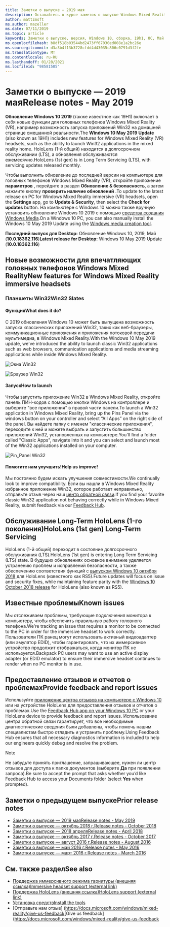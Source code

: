 ```yaml
---
title: Заметки о выпуске — 2019 мая
description: Оставайтесь в курсе заметок о выпуске Windows Mixed Reality для Windows 10, возможно, 2019 или 19H1 Update.
author: mattzmsft
ms.author: mazeller
ms.date: 07/11/2019
ms.topic: article
keywords: Заметки о выпуске, версия, Windows 10, сборка, 19h1, ОС, Май 2019
ms.openlocfilehash: b8df518b03544bd2473ff67030ed008e1a2bc26e
ms.sourcegitcommit: d3a3b4f13b3728cfdd4d43035c806c0791d3f2fe
ms.translationtype: MT
ms.contentlocale: ru-RU
ms.lasthandoff: 01/20/2021
ms.locfileid: "98581505"
---
```

# <a name="release-notes---may-2019"></a><span data-ttu-id="94da8-104">Заметки о выпуске — 2019 мая</span><span class="sxs-lookup"><span data-stu-id="94da8-104">Release notes - May 2019</span></span>

<span data-ttu-id="94da8-105">**Обновление Windows 10 2019** (также известное как 19H1) включает в себя новые функции для головных телефонов Windows Mixed Reality (VR), например возможность запуска приложений Win32 на домашней странице смешанной реальности.</span><span class="sxs-lookup"><span data-stu-id="94da8-105">The **Windows 10 May 2019 Update** (also known as 19H1) includes new features for Windows Mixed Reality (VR) headsets, such as the ability to launch Win32 applications in the mixed reality home.</span></span> <span data-ttu-id="94da8-106">HoloLens (1-й общий) находится в долгосрочном обслуживании (LTS), а обновления обслуживаются ежемесячно.</span><span class="sxs-lookup"><span data-stu-id="94da8-106">HoloLens (1st gen) is in Long Term Servicing (LTS), with servicing updates released monthly.</span></span>

<span data-ttu-id="94da8-107">Чтобы выполнить обновление до последней версии на компьютере для головных телефонов Windows Mixed Reality (VR), откройте приложение **параметров** , перейдите в раздел **Обновление & безопасность**, а затем нажмите кнопку **проверить наличие обновлений** .</span><span class="sxs-lookup"><span data-stu-id="94da8-107">To update to the latest release on PC for Windows Mixed Reality immersive (VR) headsets, open the **Settings** app, go to **Update & Security**, then select the **Check for updates** button.</span></span> <span data-ttu-id="94da8-108">На компьютере с Windows 10 можно также вручную установить обновление Windows 10 2019 с помощью [средства создания Windows Media](https://www.microsoft.com/software-download/windows10).</span><span class="sxs-lookup"><span data-stu-id="94da8-108">On a Windows 10 PC, you can also manually install the Windows 10 May 2019 Update using the [Windows media creation tool](https://www.microsoft.com/software-download/windows10).</span></span>

<span data-ttu-id="94da8-109">**Последний выпуск для Desktop:** Обновление Windows 10, 2019, Май (**10.0.18362.116**)</span><span class="sxs-lookup"><span data-stu-id="94da8-109">**Latest release for Desktop:** Windows 10 May 2019 Update (**10.0.18362.116**)</span></span><br>

## <a name="new-features-for-windows-mixed-reality-immersive-headsets"></a><span data-ttu-id="94da8-110">Новые возможности для впечатляющих головных телефонов Windows Mixed Reality</span><span class="sxs-lookup"><span data-stu-id="94da8-110">New features for Windows Mixed Reality immersive headsets</span></span>

### <a name="win32-slates"></a><span data-ttu-id="94da8-111">Планшеты Win32</span><span class="sxs-lookup"><span data-stu-id="94da8-111">Win32 Slates</span></span>

#### <a name="what-does-it-do"></a><span data-ttu-id="94da8-112">Функция</span><span class="sxs-lookup"><span data-stu-id="94da8-112">What does it do?</span></span> 
<span data-ttu-id="94da8-113">С 2019 обновления Windows 10 может быть выпущена возможность запуска классических приложений Win32, таких как веб-браузеры, коммуникационные приложения и приложения потоковой передачи мультимедиа, в Windows Mixed Reality.</span><span class="sxs-lookup"><span data-stu-id="94da8-113">With the Windows 10 May 2019 update, we've introduced the ability to launch classic Win32 applications such as web browsers, communication applications and media streaming applications while inside Windows Mixed Reality.</span></span> 

![Окна Win32](images/mr-win32-slates-1.png)

![Браузер Win32](images/mr-win32-slates-2.png)

#### <a name="how-to-launch"></a><span data-ttu-id="94da8-116">Запуск</span><span class="sxs-lookup"><span data-stu-id="94da8-116">How to launch</span></span>
<span data-ttu-id="94da8-117">Чтобы запустить приложение Win32 в Windows Mixed Reality, откройте панель ПИН-кодов с помощью кнопки Windows на контроллере и выберите "все приложения" в правой части панели.</span><span class="sxs-lookup"><span data-stu-id="94da8-117">To launch a Win32 application in Windows Mixed Reality, bring up the Pins Panel via the windows button on your controller and select “All Apps” on the right side of the panel.</span></span>  <span data-ttu-id="94da8-118">Вы найдете папку с именем "классические приложения", переходите к ней и можете выбрать и запустить большинство приложений Win32, установленных на компьютере.</span><span class="sxs-lookup"><span data-stu-id="94da8-118">You'll find a folder called "Classic Apps", navigate into it and you can select and launch most of the Win32 applications installed on your computer.</span></span>

![Pin_Panel Win32](images/mr-win32-slates-pinspanel.png)

#### <a name="help-us-improve"></a><span data-ttu-id="94da8-120">Помогите нам улучшить!</span><span class="sxs-lookup"><span data-stu-id="94da8-120">Help us improve!</span></span>
<span data-ttu-id="94da8-121">Мы постоянно будем искать улучшения совместимости.</span><span class="sxs-lookup"><span data-stu-id="94da8-121">We continually look to improve compatibility.</span></span>  <span data-ttu-id="94da8-122">Если вы нашли в Windows Mixed Reality избранное приложение Win32, которое работает неправильно, отправьте отзыв через наш [центр обратной связи](https://support.microsoft.com//help/4021566/windows-10-send-feedback-to-microsoft-with-feedback-hub).</span><span class="sxs-lookup"><span data-stu-id="94da8-122">If you find your favorite classic Win32 application not behaving correctly while in Windows Mixed Reality, submit feedback via our [Feedback Hub](https://support.microsoft.com//help/4021566/windows-10-send-feedback-to-microsoft-with-feedback-hub).</span></span>

## <a name="hololens-1st-gen-long-term-servicing"></a><span data-ttu-id="94da8-123">Обслуживание Long-Term HoloLens (1-го поколения)</span><span class="sxs-lookup"><span data-stu-id="94da8-123">HoloLens (1st gen) Long-Term Servicing</span></span>

<span data-ttu-id="94da8-124">HoloLens (1-й общий) переходит в состояние долгосрочного обслуживания (LTS).</span><span class="sxs-lookup"><span data-stu-id="94da8-124">HoloLens (1st gen) is entering Long Term Servicing (LTS) state.</span></span> <span data-ttu-id="94da8-125">В будущих обновлениях основное внимание уделяется устранению проблем и исправлений безопасности, а также обеспечению соответствия функций с [выпуском Windows 10 октября 2018](release-notes-october-2018.md) для HoloLens (известного как RS5).</span><span class="sxs-lookup"><span data-stu-id="94da8-125">Future updates will focus on issue and security fixes, while maintaining feature parity with the [Windows 10 October 2018 release](release-notes-october-2018.md) for HoloLens (also known as RS5).</span></span> 

## <a name="known-issues"></a><span data-ttu-id="94da8-126">Известные проблемы</span><span class="sxs-lookup"><span data-stu-id="94da8-126">Known issues</span></span>

<span data-ttu-id="94da8-127">Мы отслеживаем проблемы, требующие подключения монитора к компьютеру, чтобы обеспечить правильную работу головного телефона.</span><span class="sxs-lookup"><span data-stu-id="94da8-127">We're tracking an issue that requires a monitor to be connected to the PC in order for the immersive headset to work correctly.</span></span> <span data-ttu-id="94da8-128">Пользователи ПК ранец могут использовать активный видеоадаптер (или эмулятор EDID), чтобы гарантировать, что их иммерсивное устройство продолжит отображаться, когда монитор ПК не используется.</span><span class="sxs-lookup"><span data-stu-id="94da8-128">Backpack PC users may want to use an active display adapter (or EDID emulator) to ensure their immersive headset continues to render when no PC monitor is in use.</span></span> 

## <a name="provide-feedback-and-report-issues"></a><span data-ttu-id="94da8-129">Предоставление отзывов и отчетов о проблемах</span><span class="sxs-lookup"><span data-stu-id="94da8-129">Provide feedback and report issues</span></span>

<span data-ttu-id="94da8-130">Используйте [приложение центра отзывов на компьютере с Windows 10](/windows/mixed-reality/give-us-feedback) или на устройстве HoloLens для предоставления отзывов и отчетов о проблемах.</span><span class="sxs-lookup"><span data-stu-id="94da8-130">Use the [Feedback Hub app on your Windows 10 PC](/windows/mixed-reality/give-us-feedback) or your HoloLens device to provide feedback and report issues.</span></span> <span data-ttu-id="94da8-131">Использование центра обратной связи гарантирует, что все необходимые диагностические сведения были добавлены, чтобы помочь нашим специалистам быстро отладить и устранить проблему.</span><span class="sxs-lookup"><span data-stu-id="94da8-131">Using Feedback Hub ensures that all necessary diagnostics information is included to help our engineers quickly debug and resolve the problem.</span></span>

>[!NOTE]
><span data-ttu-id="94da8-132">Не забудьте принять приглашение, запрашивающее, нужен ли центр отзывов для доступа к папке документов (выберите **Да** при появлении запроса).</span><span class="sxs-lookup"><span data-stu-id="94da8-132">Be sure to accept the prompt that asks whether you’d like Feedback Hub to access your Documents folder (select **Yes** when prompted).</span></span>

## <a name="prior-release-notes"></a><span data-ttu-id="94da8-133">Заметки о предыдущем выпуске</span><span class="sxs-lookup"><span data-stu-id="94da8-133">Prior release notes</span></span>

* [<span data-ttu-id="94da8-134">Заметки о выпуске — 2019 мая</span><span class="sxs-lookup"><span data-stu-id="94da8-134">Release notes - May 2019</span></span>](release-notes-may-2019.md)
* [<span data-ttu-id="94da8-135">Заметки о выпуске — октябрь 2018 г.</span><span class="sxs-lookup"><span data-stu-id="94da8-135">Release notes - October 2018</span></span>](release-notes-october-2018.md)
* [<span data-ttu-id="94da8-136">Заметки о выпуске — 2018 апреля</span><span class="sxs-lookup"><span data-stu-id="94da8-136">Release notes - April 2018</span></span>](release-notes-april-2018.md)
* [<span data-ttu-id="94da8-137">Заметки о выпуске — октябрь 2017 г.</span><span class="sxs-lookup"><span data-stu-id="94da8-137">Release notes - October 2017</span></span>](release-notes-october-2017.md)
* [<span data-ttu-id="94da8-138">Заметки о выпуске — август 2016 г.</span><span class="sxs-lookup"><span data-stu-id="94da8-138">Release notes - August 2016</span></span>](release-notes-august-2016.md)
* [<span data-ttu-id="94da8-139">Заметки о выпуске — май 2016 г.</span><span class="sxs-lookup"><span data-stu-id="94da8-139">Release notes - May 2016</span></span>](release-notes-may-2016.md)
* [<span data-ttu-id="94da8-140">Заметки о выпуске — март 2016 г.</span><span class="sxs-lookup"><span data-stu-id="94da8-140">Release notes - March 2016</span></span>](release-notes-march-2016.md)

## <a name="see-also"></a><span data-ttu-id="94da8-141">См. также раздел</span><span class="sxs-lookup"><span data-stu-id="94da8-141">See also</span></span>
* [<span data-ttu-id="94da8-142">Поддержка иммерсивного режима гарнитуры (внешняя ссылка)</span><span class="sxs-lookup"><span data-stu-id="94da8-142">Immersive headset support (external link)</span></span>](./troubleshooting-windows-mixed-reality.md)
* [<span data-ttu-id="94da8-143">Поддержка HoloLens (внешняя ссылка)</span><span class="sxs-lookup"><span data-stu-id="94da8-143">HoloLens support (external link)</span></span>](https://support.microsoft.com/products/hololens)
* [<span data-ttu-id="94da8-144">Установка средств</span><span class="sxs-lookup"><span data-stu-id="94da8-144">Install the tools</span></span>](/windows/mixed-reality/develop/install-the-tools)
* <span data-ttu-id="94da8-145">[Отправьте нам отзыв] (https://docs.microsoft.com/windows/mixed-reality/give-us-feedback</span><span class="sxs-lookup"><span data-stu-id="94da8-145">[Give us feedback](https://docs.microsoft.com/windows/mixed-reality/give-us-feedback</span></span>